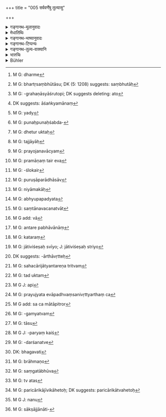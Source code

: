 +++
title = "005 सर्ववर्णेषु तुल्यासु"

+++

<details><summary>गङ्गानथ-मूलानुवादः</summary>

Among all castes, those only who are born of consorts wedded in the natural order, as virgins of equal status, are to be regarded as the same (as their father).—(5)
</details>

<details><summary>मेधातिथिः</summary>

[^१८]:
     J: evaṃ

<u>के पुनर्</u> अमी ब्राह्मणादयो नाम । न ह्य् एषां परस्परो भेदः शक्यो ऽवमातुम् । व्यक्त्यधीनाधिगमा हि जातयः । न च व्यक्तयः स्वावयवसंनिवेशविशेषावगमशून्याः शक्नुवन्ति तासां भेदम् आवेदयितुम् । न च ब्राह्मणक्षत्रियादीनां गवास्वस्येव वाकारभेदो ऽस्ति, येन रूपिसमवायाच् चाक्षुष्यः स्युः । नापि विलीनघृततैलगन्धरसादिभेदेन क्रियान्तरगोचराः । नापि शौचाचारपिङ्गलकेशत्वादिभिर् धर्मैः[^१९] शक्यं भेदावसानाः, तेषां सर्वत्र संकरोपलब्धेः । व्यवहारश् च पुरुषाधीनः । विप्रलम्भभूयिष्टत्वाच् च पुरुषाणां नान्ततो वस्तुसिद्धिः । 


[^१९]:
     M G: dharme

- <u>इत्य् अतो</u> जातिलक्षणम् उच्यते । **सर्ववर्णेष्व्** एतल् लक्षणं जातेर् यत् **तुल्यासु** समानजातीयासु संभूतासु[^२०] **पत्नीषु** ऊढासु जातास् **त एव जात्या ज्ञेयाः** । प्रायेण मातापित्रोर् या जातिः सैवापत्यस्योढायां जातस्य वेदितव्या । संबन्धिशब्दत्वात् **पत्नी**ग्रहणास्यातो[^२१] वोढा पिता लभ्यते । तेन येनैवोढा तत एव यस् तस्याम् एव जातस् तदा तज्जातीयो भवति । 


[^२१]:
     M G: -grahaṇāsyāśrutopi; DK suggests deleting: ato


[^२०]:
     M G: bhartṛsaṃbhūtāsu; DK (5: 1208) suggests: saṃbhutāḥ

- **अक्षतयोनि**ग्रहणं पुनर्विवाहसंस्कारेण पत्नीत्वम् आशङ्कमानं[^२२] निवर्तयति, सहोढकानीनमातॄणां च । 


[^२२]:
     DK suggests: āśaṅkyamānaṃ

- <u>ननु</u> च नैवैतासां विवाहसंस्कारो ऽस्ति, "पाणिग्रहणिका मन्त्राः कन्यासु" (म्ध् ८.२२६) इति वचनात् । यद्[^२३] अपि "वोढुः स गर्भो भवति" (म्ध् ९.१७३) इति विवाहश्रवणेन शास्त्रीयसंस्कारप्रतिपत्तिः, प्राप्तिमात्रवचनत्वात् तस्य न विहितवचनीयं प्रत्यभिज्ञानम् अस्ति । तस्मात् स्वीकारमात्रे धातुर् वर्तते, स्वीकर्तुर् इत्य् अर्थः । पित्रादीन् वञ्चयित्वा येनैव स्वीकृता तस्यैव सा भवति, ततः पुत्रश् चेति तस्यार्थः, पुनर्भूसंस्कराभावात् । "सा चेद् अक्षतयोनिः स्यात्" (म्ध् ९.१७६) इति पठ्यते । गतप्रत्यागतायाम् अपि पुनःशब्दप्रत्यभिज्ञानाद्[^२४] भर्तुर् उक्ताः[^२५] । न च ताभिः सहाभिः सहाधिकारो ऽस्ति । यज्ञसंयोगे ऽस्ति पत्नीशब्दः । अतो ऽक्षतयोनिशब्दो ऽतिरिच्यते । अत्र पूर्वे पत्नीशब्दपर्यायेन नारीष्व् इति पठन्ति, तद् अपि न किंचित् । केवले ह्य् अक्षतयोनिशब्दे त्व् असंस्कृतास्व् अपि जातास् तज्जातीयाः[^२६] स्युः । पत्नीशब्दपाठेन शास्त्रीयेण विधिना या संस्कृता भार्यात्वम् आपादिता सा गृह्यते । यास् तु कुमर्य एवोपगम्यन्ते, भवन्ति ता अक्षतयोनयः, न तु पत्न्यः । तस्माद् अक्षतयोनिशब्दस्य प्रयोजनं वाच्यम्[^२७] ।


[^२७]:
     M G: prayojanavācyam


[^२६]:
     M G: tajjāyāḥ


[^२५]:
     M G: dhetur uktaḥ


[^२४]:
     M G: punaḥpunaḥśabda-


[^२३]:
     M G: yady

- <u>उच्यते</u> । यत् तावद् उक्तं "न ताः पत्न्यो यज्ञसंयोगाभावात्" इति, यदि विवाह्येरन् स एव यज्ञः स्यात् । तत्रापि पूषवरुणार्यम्णाम् अस्त्य् एव यागः । समानर्थौ च यागयज्ञशब्दौ । तस्मात् स्युर् एव पत्न्यः । अकन्यात्वाद् अविवाह्यतयैव न पत्न्य इति युक्तम् । 

- अतश् चानर्थक्ये ऽक्षतयोनिशब्दस्य प्रयोजनम् उच्यते । दृश्यते लक्षणयासत्य् अपि यज्ञसंयोगे पत्नीशब्दः प्रयुज्यमानो लोके- रजकस्य पत्नी । यथान्यत्रावरुद्धासु स्त्रीषु गृहिणीशब्दः । सो ऽपि भार्यावचन एव केनचिद् धर्मसाम्येन तत्रापि प्रयुज्यते । यद्य् अपि सति मुख्ये लक्षणा न न्याय्या, तथापि मन्दधियां सुहृद् भूत्वा आशङ्कामात्रं निवर्तयति । किं नाम नाशङ्क्यते मूढमतिभिः । 

- **आनुलोम्य**ग्रहणम् उत्तरार्थम् । ये ऽपि "**त एव ते**" इति पठन्ति तेषाम् अपि स एवार्थस् तज्जातीया इति । 

- <u>अत्रोच्यते</u> । किंप्रमाणमूलम् एतत् स्मृतिकाराणां स्मरणम् । अकार्यरूपत्वान् न धर्माधर्मोपदेशतुल्यम् । प्रमाणान्तरं च[^२८] नास्तीत्य् उक्तम् । स्मृत्यन्तरमूलत्वे ऽन्धपरंपराप्रसङ्गः प्रमाणश्लोके[^२९] दर्शितः (च्ड़्। म्ध् २.६) । 


[^२९]:
     M G: -ślokair


[^२८]:
     M G: pramāṇaṃ tair eva

- <u>उच्यते</u> । वृद्धव्यवहार एव मूलं साधुत्वस्मृतिवत् । 

- <u>ननु</u> च सापराधासाव्[^३०] इत्य् उक्तम् । 


[^३०]:
     M G: puruṣāparādhāsāv

- <u>अत</u> एव नियामिकाः[^३१] स्मृतयः फलवत्यः । अभियुक्तस्मरणम् अन्यथेति न शक्यते वक्तुम् । शास्त्रस्थाः प्रसिद्धाः प्रमाणतराः । संभवति च तेषाम् अनादिव्यवहारो मूलम् । 


[^३१]:
     M G: niyāmakāḥ

- <u>एतत्स्मृतिसंकृतानां</u> वावगताभिजनजातीयानां प्रत्यक्षम् अप्य् उपपद्यत[^३२] इति केषांचिद् दर्शनम् । एतत् स्मृतिविवेके प्रपञ्चितम् । 


[^३२]:
     M G: abhyupapadyata

- <u>ननु</u> च स्मृत्यन्तरे नायं विशेषो ऽस्ति ।

- सवर्णेभ्यः सवर्णासु जायन्ते हि सजातयः ।

- अनिन्द्येषु विवाहेषु पुत्राः संतानवर्धनाः ॥ इति । (य्ध् १.८९)

आद्येनार्धेन जातिर् लक्ष्यते, उत्तरेण हि ब्राह्मादिविवाहजातानां संतानवर्धनत्वम्[^३३] । तत्र "सवर्णेभ्यः सवर्णासु" इति नात्र पत्नीशब्दो ऽस्ति ।


[^३३]:
     M G: saṃtānavacanatvāt

- <u>कथं</u> नास्ति । यावता "विन्नास्व् एष विधिः स्मृतः" (य्ध् १.९२) इति । मा वा भूत्, अविशेषस्मृतेर् विशेषस्मृतिर् बलीयसी । अदर्शनाद् दर्शनं बलीयः । यत एकेन विशेषो न दृष्टो ऽपरेण दृष्ट इति संभवत्य् एतत् । 

- अतो ऽभियुक्तस्मरणं संभवन्मूलतया प्रमाणम् । 

- <u>ननु</u> चाव्याप्तेर् अलक्षणम् एतत् । न हि सहोढकानीनपौनर्भवादीनाम् अनेन ब्राह्मण्यं भवति । "कुण्डगोलकयोः,[^३४] क्षेत्रजस्य च । अनभिप्रेतम् एव तत् तेषाम्" इति चेत्, का तर्हि तेषां जातिः । कुण्डगोलकयोश् च असति ब्राह्मण्ये श्राद्धे प्राप्त्यभावाद् अनर्थको निषेधः स्यात्, स्मृत्यन्तरविरोधश् च- 


[^३४]:
     M G add: vā

- सजातीयेष्व् अयं प्रोक्तस् तनयेषु मया विधिः । इति । (य्ध् २.१३७)

किं च यद् एव लक्षणं तद् एव लक्ष्यम् । अनिर्ज्ञातं लक्ष्यं भवति, निर्ज्ञातं लक्षणम् । यथा "को देवत्तः" इति संशये, अङ्गदी कुण्डली व्यूढोरस्को वृत्तबाहुः । इह तु यथा कश्चित् ब्रूयात्- "कः काकः" इत्य् उक्ते, "काकाज् जातः" इत्य् उत्तरम्, तादृग् एव "को ब्राह्मण्ः," "यो ब्राह्मणाज् जातः" इति । जनके ऽपि हि ब्राह्मण्यम् अप्रसिद्धम् एव, न्यायविरोधश् च । सजातीयात् सजातीयायां जातः स लोके सजातीयो भवति । यथा गौर् गवि गौः, अश्वाद् वडवयाम् अश्वः । अत्रोच्यते- यत् तावद् उक्तम् "का तेषां जातिः" इति, किम् अन्यया जात्या । मनुष्यास् तावद् भवन्ति । पुरुषधर्मैश् चाधिक्रियन्ते अनुपात्तजातिविशेषैः, पुत्रत्वाच् छ्राद्धादिभिश् च । दाने च सर्वेषाम् अधिकारः । 

- <u>ननु</u> च विशेषस्योपदेशेन विना व्यवहारो न सिध्यति, सर्वसाधारणत्वान् मनुष्यजातेः । असद् एतत् । सर्वस्यैव स्वसंज्ञाविशेषो विद्यते प्रतिपुरुषम्, देवदत्तो यज्ञदत्त इति । अथाप् संबन्धव्यपदेशः कर्तव्य इति, "कानीनः, सहोढः" इत्य् एव व्यपदिश्यते । सो ऽपि चातुर्वर्ण्ये सद्भावात् सामान्यरूप एवेति चेद् देवदत्तस्य कानीन इत्यादि जनकेन व्यपदेशः करिष्यते । तस्माद् असंबद्धम् एतद् यद् उच्यते व्यपदेशः कथम् इति । 

- एवं तर्हि सर्व एव धर्माश् चातुर्वर्ण्यं प्रति बोध्यन्ते "अन्तरपभावानां[^३५] च" (म्ध् १.२) । तत्र बहुत्वं ब्राह्मणादिजातिचतुष्टयविषयम् । न चैतेषाम् अप्य् एकजातिः, सर्वजातिष्व् एतस्य लक्षणस्य प्रवृत्तेः । यथैव ब्राह्मणाद् ऊढायां ब्राह्मण्यां जातो ब्राह्मणः, एवं क्षत्रियादयो ऽपि समजातीयमातृपितृजाताः । सर्वविशेषाभावे च कुतः सामान्यम् । न हि शिंशपादिसर्वविशेषाभावे वृक्षत्वसंभवः । 


[^३५]:
     M G: antare pabhāvānāṃ

- अन्तरप्रभवाश् चानुलोमप्रतिलोमाः । तत्रानुलोमा मातृजातीयाः, "प्रतिलोमास् तु धर्महीनाः" (ग्ध् ४.२५) अन्यत्राहिंसादिभ्यः । ते च सर्वे स्वसंज्ञाभिर् विशेषतो निर्दिष्टाः । न चैषां नामापि तत्रास्ति । तत्र कतमे ते धर्मा यैर् अमी अधिक्रियेरन् । क्व[^३६] च तद्वचनं यद् एतान् अधिकुर्वीत । न हि कश्चिज् जातिविशेषाश्रयो[^३७] धर्मविधिर् अस्ति । सर्ववर्णानाम् अन्तरभावानां चेति शास्त्राद् अधिकृतत्वाच् च । 


[^३७]:
     M G: jātiviśeṣaḥ svīyo; J: jātiviśeṣaḥ striyo


[^३६]:
     M G: kataraṃ

- <u>उच्यते</u> । यत् तावद् अहिंसादिषु चातुर्वर्ण्यवचनं (च्ड़्। म्ध् १०.६३) तन् नरमात्रोपलक्षणार्थम् एव, सत्य् अपि प्रतिलोमाधिकारे मुख्यार्थवृत्तेः[^३८] । प्रत्युत सहचारिजात्यन्तरपरत्वम्[^३९] एव लक्षयितुं क्षमं नान्तरावस्थातुम् अर्हति । तत्रैव (म्ध् ११०.६३) च वक्ष्यामः । इदं चास्ति "शूद्राणां तु सधर्माणः सर्वे ऽपध्वंजाः स्मृताः" (म्ध् १०.४१) इति । अपध्वंसो ऽसंस्कारः । स चाष्टविधः "व्यभिचारेण वर्णानाम्" (म्ध् १०.२४) इत्यादिनोक्तः । व्यभिचारः परस्त्रीषु गमनं सजातीयासु । अन्यद् वक्ष्यामः । तस्माद् असत्य् अपि वर्णत्वे वाचनिक एव तेषाम् अधिकारः । 


[^३९]:
     M G: sahacārijātyantareṇa tritvam


[^३८]:
     DK suggests: -ārthāvṛtteḥ

- क्षत्रियस्य तु मातृजातीयत्वम् एव, लिङ्गदर्शनात् । "पुत्रो द्व्यामुष्यायणस्य संविधानात्" इति कर्तव्याविशेषः श्रुतः । अन्येष्व् अपि श्रौतेषु तस्य विधानान्तरं दृश्यते । तस्माद् एव ब्राह्मणादिजातीय एव समभागः स्वपितृव्येण, "तस्माद् धर्मेण तं भजेत्" (म्ध् ९.१२१) इति । न च यथोक्ते विधौ तद् युक्तम्[^४०] । तदा ह्य् अयं शूद्रधर्मा । धनस्य यज्ञार्थतायाम् उक्तायां कुतस् तस्य तावद् भागः । कुण्डगोलकौ क्षेत्रजाव् एव । शिष्टसमाचारश् चैवम् एव । पाण्डुधृतराष्ट्रविदुराः क्षेत्रजाः सन्तो मातृजातीयाः । अतो युक्तः श्राद्धे प्रतिषेधः । किं च, पतितो ऽपि तत्र प्रतिषिद्धः, यस्य सर्वधर्मबहिष्कृतत्वात् प्राप्त्याशङ्कैव नास्ति । यत् तु "सजातीयेषु" (य्ध् २.१३७) इति[^४१] स्मृत्यन्तरं तद् उक्तानुवादत्वाद् यथासंभवं व्याख्येयम्, कार्यपुत्रविषयतया वा । 


[^४१]:
     M G J: api


[^४०]:
     M G: tad uktam

- यच् च निर्ज्ञातं लक्षणं भवति, तत् किं ब्राह्मणार्थो नैव लोकप्रसिद्धः । यत्र ब्राह्मणादिसब्दः प्रयुज्यते तत्रापध्वंसनिवृत्त्यर्थं वचनम्[^४२] । मातापित्रोर्[^४३] एतद् एव जातिलक्षणं । न चानवस्था, अनादित्वात् संसारस्य । 


[^४३]:
     M G add: sa ca mātāpitror


[^४२]:
     M G: prayujyata evāpadhvaṃsanivṛttyarthaṃ ca

- प्रस्तुतन्यायविरोधस् तु साक्षात् व्यवसायगम्यत्वे[^४४] आसां जातीनां स्यात् । तास् तु[^४५] स्मृतिलक्षणा यथास्मरणं भवितुम् अर्हति । यथा वा वसिष्ठादयः शब्दा अन्तरेणैवान्वयधर्मम् अनवच्छिन्नस्मृतिपारंपर्यकैश्[^४६] च विदितार्थेषु प्रयुज्यन्ते, भवन्ति व्यवहारहेतवो वसिष्ठब्राह्मणाः "वासिष्ठाः शृण्वन्त्" इति, तद्वद् एतद् द्रष्टव्यम् । यथा समाने ब्राह्मणत्वे केचिद् भृगवो वत्सा भारद्वाजा इत्यादिविशेषः स्मृत्येकप्रमाणः, तथैव समाने पुरुषत्वे ऽमी ब्राह्मणा अमी क्षत्रिया इत्यादिर् उपपन्नो व्यवहारः । 


[^४६]:
     M G J: -paryaṃ kaiś


[^४५]:
     M G: tāsu


[^४४]:
     M G: -gamyatvam

- यैर् अपि लिङ्गदर्शनत्वेन[^४७] जाबालश्रुतिर् उक्ता "सत्यकामो जाबालो मातरम् अपृच्छत् किंगोत्रो ऽहम् अस्मीति । सैवं प्रत्यब्रवीत्, बह्व् अहं चरन्ती परिचारिणी यौवने त्वाम् आलभे । नाहं तद् वेदेति । स एवम् उपश्रुत्य हारिद्रुमतम् गौतमम् इयाय । तं होवाच ब्रह्मचर्यं भवतो[^४८] विवत्स्यामि । स एवम् उवाच । किंगोत्रस् त्वम् असीति । स प्रत्युचाव । अपृच्छं मातरं सा माता प्रयब्रवीत् यौवने त्वाम् इत्यादि । गौतमो न चैतद् अब्राह्मणो[^४९] वक्तुम् अर्हति । समिधं सोम्याहर । उप त्वा नेष्ये" (छु ४.४.१–५) । अस्यायम् अर्थः । बहुभिर् अहं यौवने पुंभिः संगताभूवम्[^५०] । न जाने केन जातो ऽसीति । गौतमस् तु सत्यवचनान् निश्चिकाय ब्राह्मणेनायं जातस् ततस्[^५१] तम् उपनिन्ये ऽतो मन्यामहे स्वैरिणीष्व् अप्य् अनूढासु समानजातीयाज् जातासु तज्जातीया भवन्ति । 


[^५१]:
     M G: tv atas


[^५०]:
     M G: saṃgatābhūva


[^४९]:
     M G: brāhmaṇo


[^४८]:
     DK: bhagavati


[^४७]:
     M G: -darśanatve

- <u>तद् एतन्</u> न किंचित् । यतो यौवने त्वाम् आलभे । यौवने किल न स्मृतिर् दृढीभवति, उत्कलिकाबहुलत्वाद् यौवने चेतसः । किं च परिचारिणी परिचारिकाहेतोः[^५२] क्षुधापीडिता बहु विचरन्ती नैकस्मिं स्थाने, ततो मे न स्मृतिर् अस्ति भर्तुः किंगोत्रम् इति । 


[^५२]:
     M G: paricārikājīvikāhetoḥ; DK suggests: paricārikātvahetoḥ

- अतः स्थितम् एतत् समानजातीयोढायां जातास् तज्जातीया इति । गौतमस्यापि न ततो वचनाद् ब्राह्मणो ऽयम् इत्य् अवगमः । प्राग् एवासौ तं ब्राह्मण इति वेद । गोत्रं तु न वेद । गोत्रप्रश्नेन चरणप्रश्नो वेदितव्यः । तत्र उपनयनभेदो ऽस्ति । न तु गोत्रभेदेनोपनयने प्रयोजनम् । न तु[^५३] यथा केचिद् आहुः- जातिप्रश्नो ऽयम् आभिजात्यात्, "गोत्र एव जातिम् अवगमिष्यामि" । साक्षाज्जातिप्रश्ने[^५४] हि मुखरता स्यात् ॥ १०.५ ॥


[^५४]:
     M G: sākṣājjānāti-


[^५३]:
     M G J: nanu
</details>

<details><summary>गङ्गानथ-भाष्यानुवादः</summary>

“Who are these that are called ‘*Brāhmaṇa*’ and the rest? We cannot perceive any difference among men. The determination of the caste is dependent upon a knowledge of individuals belonging to the caste; and individuals, devoid as they are of any knowledge of the disposition of the component atoms, cannot indicate any difference among the castes. Nor is there any difference in the figures of the ‘*Brāhmaṇa*’ and the ‘*Kṣatriya*’ as there is in those of the ‘cow’ and the ‘horse,’ for instance,—by virtue of which the said castes could be perceptible by the eye Nor are the said castes discernible by any other acts; as, for instance, the nature of the oil or the melted butter can be discerned by smelling or tasting. Nor again can the difference among them be discerned by differences in such details as those of purity, conduct, colour of the hair, and so forth; because these details are almost always found to be mixed up. Further, actual usage is dependent upon men, and as men are mostly deceptive, the character of anything cannot be ascertained by a mere reference to them.”

It is in view of these difficulties (in the ascertaining of a man’s caste) that the author is asserting here the definition of the castes.

‘*Among all castes*,’— the definition that is applicable is that those born of women ‘*0f* *equal status*’—of the same caste as the husband,—these women being the ‘*wives*’—lawfully wedded consorts,—*are to be regarded as* the same. That is, in most cases, the caste of the child born of parents legally married is the same as that of its parents.

Since the term ‘*wife*’ is a relative term, it follows that the person who has married her is the ‘father’ of the child. So that the meaning comes to be that the child is of the same caste as the parents, when it is born of the woman from that same person who has wedded her.

The epithet ‘*virgin*’ has been added, and it precludes the possibility of a remarried woman being regarded as the ‘wife,’—as also of the mother of the ‘*Sahoḍa*’ and ‘*Kānīna*’ sons.

*Objection*:— “As a matter of fact, there is no *marriage* - *sacrament*
in the case of these latter; since it has been declared (Manu 8. 226) that ‘the sacred texts recited at the marriage-ceremony are applicable to maidens only.’ Though verse 9.173 declares that ‘the child belongs to the person who *married* her,’ where the mention of the term ‘marry’ indicates that there is legal sacrament in the cases in question also, yet all that this text can be taken as indicating is the *possibility* (of the sacrament), and there is nothing in it to indicate that it refers to something actually *enjoined*; so that in this text all that ‘the person marrying’ can mean is ‘the person who accepted her,’—the verbal root signifying mere *acceptance*; and what the text means is that ‘when a man has accepted a girl for his wife, after having cheated her father and kinsmen, if a son happens to be born from her, he belongs to that man.’

There is in fact no sacrament in the case of *remarried* women; in regard to whom also it has been laid down that—‘she is fit for a second nuptial ceremony, only *if she he still a virgin*’ (9.176). In connection with the girl who as ‘gone away and come back’ also, we find the term ‘*again*’ used (‘she may be married *again*’), which implies that she belongs to her husband. But none of these are entitled to associate with the ‘duly wedded consort;’ because the term ‘*paint*,’ ‘consort,’ connotes ‘co-operation at sacrificial rites.’ From all this it would seem that the qualification ‘*if she be a virgin*’ becomes superfluous. The older commentators read ‘*nārīṣu*’ (women) in place of ‘*patnīṣu*’ in the text But this also is nothing. If we had the qualification of ‘virginity’, only then would sons born of *unmarried* women belong to the same caste as the father. By using the term ‘*patnī*’ (consort) however it becomes clearly indicated that the women meant are only such as have been married with due religious rites. As for the girl with whom a man has intercourse before they are married, she may be a ‘*virgin*’ but certainly not a consort. Thus then it becomes necessary to explain the use and purport of the qualification ‘*virgin*’.”

The answer to the above is as follows:—It has been argued above that “the remarried women are not ‘consorts,’ because they are not entitled to co-operate at sacrificial rites.” But if such girls were wedded, this
*wedding* itself would constitute a ‘sacrificial rite,’ since even at
this ceremony *offerings* are made to Pūsan, Aryaman and Varuṇa; and ‘*offering*’ and ‘*sacrifice*’ are synonymous terms. Hence these girls also would be ‘consorts.’ In fact, the right view to take is that, inasmuch as they are no longer ‘maidens,’ they are not fit for the wedding *ceremony*; and it is on this ground that they cannot be ‘consorts.’ And even so the qualification ‘virgin’ being apparently superfluous, we proceed to explain its use. As a matter of fact, the term ‘consort’ is found to be applied, though figuratively, even to such women as are not entitled to *co-operate at sacrificial rites*; *e.g*., in such expressions as ‘the washerman’s consort’ (though no sacrificial performance is possible for the washerman). Similarly in the case of the ‘kept’ woman also, the name ‘housewife’ is applied, in the sense of the ‘wife’; and this on the ground of certain points on which such a woman resembles the real *wife*. Though it is true that, so long as a word can be used in its direct sense, it is not right to have recourse to its figurative sense,—yet what the writer does is to explain, in a friendly spirit, to dull-headed people, the impropriety of entertaining certain notions; specially what notion is there that may not be entertained by dull-headed people?

The qualification ‘*in the natural order*’ has been added in view of what follows later on.

Those who adopt the reading ‘*ta eva te*’, for them also the meaning is the same—*i.e*., ‘they belong to the same caste.’

The following arguments have been urged in connection with this subject:—“What is the authority at the root of this and similar assertions made by the authors of *Smṛtis*? Inasmuch as these do not make mention of *anything to be done*, they cannot stand on the same footing as the teachings regarding *Virtue and Vice* (what should be done and What should be avoided); and we have already shown that there is no other authority possible. If another *Smṛti-* text were cited as the requisite authority, then this would come to be a case of ‘the blind leading the blind’; as has been made clear under the verse dealing with the sources of knowledge of ‘*Dharma*’ (2.6).”

The answer to the above is as follows:—The authority consists in the practices of experienced men; just as in the case of the *Smṛti* -rules bearing on the *correctness of words* (*i.e*., grammar). It is true that the said practices may be defective and misleading. But it is there that the rules laid down in the *Smṛti* come in useful, as serving to control them. Specially as it cannot be said that the ‘*Smṛti*,’ ‘recollection,’ of learned men is wrong; for persons intent upon the following of the scriptures are universally known as exceptionally trustworthy; and the basic authority for these would consist in eternal usage.

It is the theory of some people that men who are steeped in the study of the *Smṛti* and belong to certain selected noble families may be able to have a direct (intuitive) knowledge of things. This we have dealt with in detail in the *Smṛtiviteka*.

“In another *Smṛti* (Yājñavalkya, 1.20) there are no such qualifying conditions as we find in the present text; all that is said there is—‘Children born to men of a certain caste from women of the same caste, are also of the same caste;—sons born of unblamable marriages are the perpetuators of the race’;—where the first half indicates the
*caste* of the child, and the latter declares the fact of the products
of the ‘*Brahma*’ and other marriages being ‘perpetuators of the race.’ Now in this text, all that is said is ‘sons born to a man from women of the same caste,’ and there is no mention of the name ‘*patnī*,’ ‘*consort*.’”

How can it be said that there is no such qualification, when it is added later on that ‘this rule applies to the case of *wedded* women’ (Yājña, 1.92)? Further, what if there is no qualifying phrase in this other text? A qualified text is always more authoritative than an unqualified one; *as perception* is always more reliable than *non-perception*; it is just possible that the qualifying condition, actually present, may have been seen by one, but missed by the other (writer).

From all this it follows that the ‘recollection of learned men’ is authoritative, on account of the possibility of its being based upon the
*Śruti*.

“The definition provided by the verse is not correct, since it does not include all that should be included. For instance, under the definition ‘Brāhmaṇa-hood’ could never belong to the ‘son taken along with the mother,’ the ‘maiden-born son,’ or the ‘son of the remarried woman.’ It might be argued that—‘as in the cases of the *son born of another man to an unwidowed woman, the son born to a widow* and the *soil-born* son, so in the case of these sons also, it is intended that Brāhmaṇa-hood should not belong to them.’ But in that case, what would be the caste of these? Further, if the ‘son of the unwidowed woman born of another man,’ and the ‘son of the widow’ were not *Brāhmaṇas*, there could be no possibility of anyone thinking of feeding them at *Śrāddhas*, and hence there would be no point in the prohibition (contained in 3.155, 156) of such feeding. Then again, such a view would he contrary to other *Smṛti*
-texts. For instance, we read—‘This rule that I have described pertains
to sons of the same caste as the father.’ (*Yājñavalkya*, 2.33).

“Further, as a rule, the *definition* is the same as the *thing defined*,—the only difference being that ‘what is to be defined’ is not known, while ‘the definition’ is well known. *E.g*. it being doubtful (not known) who *Devadatta* is, we have the *definition*—‘he who is wearing the armlet and the ear-ring, of the developed chest and rounded arms’ (all which is already known). What the present text does is to declare,—in answer to the question *who is a Brāhmaṇa*?—that ‘*he is one born of a Brāhmaṇa*;’ and this is exactly as if, on being asked—‘what is a crow?’—one were to say ‘it is what is born of a crow!’ In fact, it is still to be known what is that ‘Brāhmaṇa-hood’ that belongs to the father.

“The definition is illogical also: In the world one born of a female from a male of the same genus always belongs to that same genus; *e.g*., what is born of the cow is of the genus of the ‘cow,’ what is born of the ‘mare’ is of the genus of the horse’ \[and certainly in all these eases *marriage* does not enter as a necessary factor\].”

The answer to the above is as follows:—First of all it has been asked—what would be the caste of certain kinds of sons? Well, what is the need for any ‘caste?’ They belong to the genus ‘man;’ and even without having any specific caste-distinction attributed to them, they become entitled to all that characterises the *man*,—both as ‘sons’ and as persons dealing with *Śrāddhas*. Specially as all men are equally entitled to *making gifts*.

“But in the absence of further distinction, dealings with the man could not proceed (merely on the basis of his belonging to the genus ‘man’); for the simple reason that the genus ‘man’ is common to all human beings.”

There is no force in this; every person has his own distinctive appellation; every man is called either ‘Devadatta’ or ‘Yajñadatta.’ Then, if it be considered necessary to specify the particular relationship of the persons in question,—well, they have such appellations as ‘*Kānina*’ (‘maiden-born’),

‘*Sahoḍha*’ (‘taken with the mother’) and so forth.

“But all these names are found among all the four castes; so that they also would be general (just like the genus ‘man’).”

In that case, they would be distinguished by the name of their father—‘he is the *maiden-born son* of Devadatta,’ and so forth.

Thus there is no force in the argument based upon the difficulty of distinguishing these sons.

All the laws that are formulated herb are with reference to all the four castes; as is clear from what has been declared in 1.2 above. That is why we have the plural number in the text, which refers to the four castes, ‘*Brāhmaṇa*’ and the rest. The persons here mentioned do not all belong to any one caste; since the definition set forth is such as is applicable to all castes. Just as the son born to a *Brāhmaṇa* from his wedded *Brāhmaṇī* wife is a *Brāhmaṇa*, so is the son born to a Kṣatriya and the other castes also, born of parents of the same caste, belong to that same caste. Then again, there could be no ‘genus’ in the absence of all particulars. *E.g*., in the absence of the *particular* trees,
*Śiṃśapā* and the rest, where could there be the *genus* ‘tree?’

The mixed castes are of two kinds—the product of marriages ‘in the natural order,’ and the product of marriages of the ‘reverse order.’ Now those of the former class take the mother’s caste; while the products of marriages of the ‘reverse order’ have no duties save the most general ones of ‘not injuring living beings’ and so forth (enumerated in 10.63). All kinds of sons have been duly specified with their own distinctive names, and yet even the name of the products of ‘reverse marriages’ is not found mentioned.

“What are those *duties* to the performance whereof these people would be entitled? Where too is the text that makes them so entitled? The duties described here are not with reference to any particular caste; the text—‘Of the mixed castes etc., etc.’ (1.2) clearly indicates that what is described pertains to *all castes*.”

The answer to the above is as follows:—As regards the mention of the general duties of ‘not injuring others’ and the rest, with reference to
*the four castes*, it is clearly meant to be applicable to *every human
being*.

Even though the text occurs in connection with sons born of ‘marriages in the reverse order,’ yet its direct meaning bears upon *all men*. In reality however it is more logical to take it as pertaining to such castes as stand on the same footing as those born of ‘reverse marriages,’ and it cannot stop short only at what is indicated by the context This we shall explain under the text (10.63) itself.

Then again, we have the following declaration—‘All those born of violation of the law are equal to Śūdras;’ (Manu 10.41),—where ‘violation of the law’ stands for ‘absence of sacramental rites;’ and this is of eight kinds, as described under verse 24 below;—where ‘adultery’ stands for sexual intercourse with the wives of other men belonging to one’s own caste; other matters relating to this matter we shall explain later on.

Thus then it follows that, even though the sons born of such ‘violations of the law’ do not belong to any caste, yet their title to the performance of certain acts rests upon the direct declarations of the texts.

*In the case of the* *Kṣatriya* *the child should be taken* *to belong
to* the mother’s caste; because there are texts indicative of this: In connection with the ‘*Dvyāmuṣyāyaṇa*’ son a peculiar ceremony has been prescribed (?); and in connection with other *Śrauta* rites also, we find a distinct procedure laid down with reference to him (?)

From all this it follows that it is only the son belonging to the
*Brāhmaṇa* caste who is entitled to an equal share with his uncle; hence
it is that it is declared that ‘one should receive him legally.’ (?) All this would not be well if the injunction were in the aforesaid form. Because according to that‘he would be equal to the *Śūdra*;’ and as property is meant for sacrificial performances (to which the *Śūdra* is not entitled), how could he be entitled to any share of it?

As for the son ‘born of another man while the husband is alive,’ and that ‘born of a widow,’ these are only ‘soil-born’ sons. Such is the custom among all civilised men; *e.g*., Pāṇḍu, Dhṛtarāṣṭra and Vidura, all ‘soil-born’ sons, took the caste of their respective mothers.

Then again, the ‘outcast’ also has been excluded from being invited at
*Śrāddhas*; and yet as he would be beyond the pale of all morality,
there could be no possibility of any idea being entertained regarding his admissibility \[so that the objector was not justified in drawing any conclusions from the exclusion of the ‘soil-born’ sons from
*Śrāddhas* \],

As regards the text quoted above (from Yājñavalkya, 2.133),—since it is a mere reference, it may be explained away somehow. Or we may take it as referring to the ‘appointed’ son.

Then as regards the argument that “it is only what is well-known that can serve as the *definition* (the distinguishing feature) of anything”—we ask—Is not the meaning of the term ‘*Brāhmaṇa*’ already known? In fact what the text does is to preclude the idea of ‘illegitimacy’ bang entertained regarding persons to whom die name ‘*Brāhmaṇa*’ is applied,—the sense being that they belong to the caste of their parents. Nor can it be argued that this would lead to a
*regressus ad infinitum*; as the world has had no beginning in time.

It has been urged that what is here stated is illogical But this could be so only if the matter of castes were something negotiable by direct perception. As a matter of fact however it is something that can be determined only with the help of *Smṛtis*, and as such must be as they are declared to be in these texts. Just as in the case of such titles as ‘*Vaśiṣṭha*’ and the like (family-names), it is found that, even in the absence of any blood-relationship with the personage named, they are applied to men on the basis of uninterrupted tradition handed down from times immemorial; and serve as the basis of such expressions as ‘the Vaśiṣṭhas are listening.’ And the case of the castes also should be taken as standing on the same footing. Just as in the case of a number of Brāhmaṇas, all of whom are equally ‘Brāhmaṇas,’ they are classified as ‘*Bhṛgus*,’ ‘*Vatsas*; ‘*Bhāradvājas*,’ and so forth—such distinction being based entirely upon ‘*Smṛti*,’—so in the case of a number of persons, all of whom are equally ‘men,’ they come to be distinguished as ‘*Brāhmaṇas*,’ ‘*Kṣatriyas*’ and so forth.

Some people have brought forward (against the view that Brāhmaṇas must be born of duly wedded Brāhmaṇa couples) the case of Jābāla: Satyakāma Jābāla asked his mother—To what *gotra* do I belong? She answered—I do not know, as I obtained you while I was, during my youth, attending, as a maid, upon several men. Having heard this, the boy went over to Hāridrumata Gautama, and said—Revered Sir, I wish to reside with you as a Religious Student. The sage asked him—To what *gotra* do you belong? The boy answered—I asked my mother, and she told me that in her youth, she obtained me etc., etc.;—whereupon Gautama concluding that no non-Brāhmaṇa could speak so frankly, directed him to fetch fuel and said—‘I shall initiate thee.’ What the mother meant was that in her youth she met many men, and she knew not from whom the child was born; and what Gautama did was to infer, from the boy’s truthfulness, that he must have been begotten by a *Brāhmaṇa*, and hence he initiated him. From this those people conclude that sons born to persons from such women of the same caste *as are not duly wedded*, are also of the same caste.

There is however no force in this. All that the mother’s statement means is—‘I obtained you during my youth’—at a period of life when the mind is fickle, being beset with fancies—‘when I was attending’—as a maid-servant, suffering from hunger—‘wandering in several places’—not living at any one place,—‘hence I have no recollection of the
*gotra-name* of my husband.’

From all this it becomes established that sons born to a person from a duly wedded wife of the same caste as himself belong to the same caste. And in the case of Jābāla also, Gautama inferred from the words of the boy, that he must be the son of *Brāhmaṇa-* parents; hence though he recognised him as a *Brāhmaṇa*, he did not know his *gotra*. What he wished to ascertain by means of the question regarding the boy’s
*gotra*, was the special Vedic Rescension to which he belonged; and this
for the reason that the exact method of his initiation would vary with the Rescension to which one belonged; while his *gotra* has no bearing upon the initiation at all. And it is not, as some people have explained, that “the question really referred to the boy’s *caste*, the idea in the sage’s mind being that he would deduce the caste from the nobility of his race, while a direct question about *caste* would be impolite.”—(5)
</details>

<details><summary>गङ्गानथ-टिप्पन्यः</summary>

‘*Ānulomyena*’.—‘In the direct order, *i.e*., by a Brāhmaṇa on a Brāhmaṇī and so forth’ (Medhātithi, Govindarāja and Kullūka);—‘the bridegroom being always older than the bride” (Nārāyaṇa).

This verse is quoted in *Parāśaramādhava* (Ācāra, p. 511), which explains the meaning to be that children born of a Brāhmaṇa couple are Brāhmaṇa by caste; so also in the case of Kṣatriya couples and so forth;—and in *Nṛsiṃhaprasāda* (Saṃskāra 76a).
</details>

<details><summary>गङ्गानथ-तुल्य-वाक्यानि</summary>

*Āpastamba* (2.13.1).—‘Sons begotten by a man who approaches in the
proper season a woman of equal caste, who has not belonged to another man, and who has been married legally, have a right to follow the occupations of their castes.’

*Viṣṇu* (16.1).—‘On women equal in caste to their husbands, sons are
begotten who are equal in caste to their fathers.’

*Yājñavalkya* (1.90).—‘From women of the same caste as their husbands
are born sons of the same caste.’

*Baudhāyana* (1.17.2).—‘Sons of equal caste spring from women of equal
caste.’

Do. (1.16.6).—‘Sons begotten on wives of equal caste or of the next lower caste are of the same caste as the father’
</details>

<details><summary>भारुचिः</summary>

**सर्ववर्णेष्व्** इति, न द्विजातिष्व् एव यथाधिकृतेषु । **तुल्यासु** नारीषु । केन । पतिभिः । कथम् । तुल्यासु जातितः अक्षतयोनिष्व् इति शास्त्रत ऊढास्व् इत्य् अर्थः । ननु च पत्नीग्रहणाद् एवाक्षतयोनित्वं सिद्धम् । येन यज्ञीयाः पत्न्यो भवन्ति ता अक्षतयोनय एव नेतराः । नारीशब्दपाठे न चोद्यम् इदम् । पत्नीपाठे ऽपि तु हेत्वर्थो ऽयम् अक्षतयोन्युपदेशः । पत्नी कस्मात्, अक्षतयोनित्वात् । गुणतो ऽपि च पत्नीशब्दो दृष्टः । यतो अक्षतयोनिवचनं मुख्यार्थं विज्ञेयम् । **सर्ववर्णेषु तुल्यास्व्** इत्य् अनेन च्**आनुलोम्य**ग्रहणम् इहानर्थकं सद् अनन्तरश्लोकार्थं वेदितव्यम् । अत एताभ्यां ये संभूताः वर्णास् ते **जात्या ज्ञेयास् त एव** । **त एवेत्य्** अनेन पितृवर्णग्रहणम् इत्य् एतद् उक्तार्थम्, यथा ब्राह्मणजातिभ्यां मातापितृभ्यां संभूतो वर्णस् तज् जातिर् भवति । एवं क्षत्रियादिभ्यो ऽपि संभूतास् तज्जातीया विज्ञेयाः गवादिवत् । ननु चैवं सत्य् अवक्तव्यम् एवेदं जातिलक्षणं भवति । वक्तव्यम् एव ब्राह्मणत्वस्यान्यकारणनिवृत्त्यर्थम् । तथा चार्थवादास् तत्त्वदृष्टिसंवादनहेतवः, "वृत्तस्थम् अपि चण्डालं देवा ब्राह्मणं विदुः" इत्य् एवमादयः । यतो न संस्काराध्ययनवृत्तादिभिर् ब्राह्मणम्, किं तर्ह्य् उभयाभिजनतः यथावोचामेति, जातिस् त्व् अधिकरणकारणं संस्कारादीनां विज्ञेयम् । न च वृत्तिर् एवोत्कर्षहेतुः । यतश् च न ब्राह्मणादीनां जातिभेदः प्रत्यक्षो ऽनुमेयो वा मनुष्यत्वाविशेषे तद्व्यतिरिक्तसंस्थानविशेषानुपलब्धेः गोमहिषाश्वखरादिवत् । एवं च सति प्रत्यक्षानुमानाभ्याम् अप्राप्ते शास्त्रम् अर्थवद् इदं बोधव्यम् । यथा कुशलाकुशलकर्मणोः पुरुषव्यापाराभिसंबन्ध इति । एवं च समानप्रसवात्मकत्वमात्रे गवादय उदाहरणत्वेन ज्ञेयाः । तथा चाभ्युपगतम् एतद् भवत्य् एकवर्णजननसंनियोगेनायं ब्राह्मणत्वादिजातिसंबन्ध इति । यद्य् एवम् अ[प]त्यं जनयितृजातिसदृशं भवतीति मन्यसे जनयित्रोस् तर्हीदं जातिलक्षणम् एतद् एव, साधारणत्वात् तल्लक्षणस्येति । नन्व् एवं सत्य् अनवस्था । भवतु । को दोषः । अनवस्थायाम् एवैतल् लक्षणं समर्थं भवति, नान्यथा, गवादिवत् । न चैवं सति दृष्टविरोधः शास्त्रविरोधो वा । यतो न किंचिद् एतद् इति ॥ १०.५ ॥
</details>

<details><summary>Bühler</summary>

005	In all castes (varna) those (children) only which are begotten in the direct order on wedded wives, equal (in caste and married as) virgins, are to be considered as belonging to the same caste (as their fathers)
</details>
